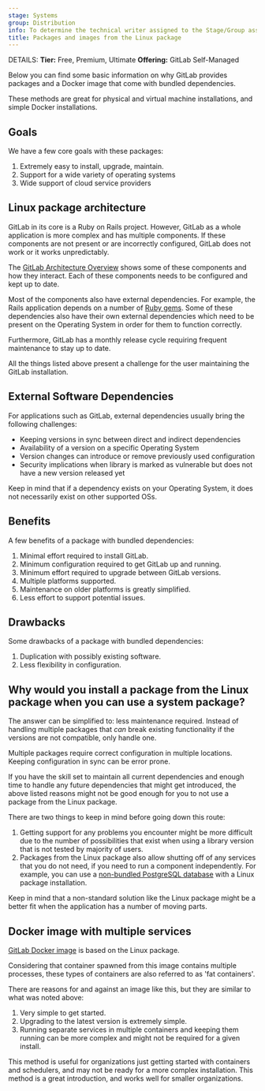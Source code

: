 ```yaml
---
stage: Systems
group: Distribution
info: To determine the technical writer assigned to the Stage/Group associated with this page, see https://handbook.gitlab.com/handbook/product/ux/technical-writing/#assignments
title: Packages and images from the Linux package
---
```


DETAILS:
**Tier:** Free, Premium, Ultimate
**Offering:** GitLab Self-Managed

Below you can find some basic information on why GitLab provides packages and
a Docker image that come with bundled dependencies.

These methods are great for physical and virtual machine installations, and simple Docker installations.

## Goals

We have a few core goals with these packages:

1. Extremely easy to install, upgrade, maintain.
1. Support for a wide variety of operating systems
1. Wide support of cloud service providers

## Linux package architecture

GitLab in its core is a Ruby on Rails project. However, GitLab as a whole
application is more complex and has multiple components. If these components are
not present or are incorrectly configured, GitLab does not work or it works
unpredictably.

The [GitLab Architecture Overview](../../development/architecture.md) shows some of these components and how they
interact. Each of these components needs to be configured and kept up to date.

Most of the components also have external dependencies. For example, the Rails
application depends on a number of [Ruby gems](https://gitlab.com/gitlab-org/gitlab-foss/blob/master/Gemfile.lock). Some of these dependencies also
have their own external dependencies which need to be present on the Operating
System in order for them to function correctly.

Furthermore, GitLab has a monthly release cycle requiring frequent maintenance
to stay up to date.

All the things listed above present a challenge for the user maintaining the GitLab
installation.

## External Software Dependencies

For applications such as GitLab, external dependencies usually bring the following
challenges:

- Keeping versions in sync between direct and indirect dependencies
- Availability of a version on a specific Operating System
- Version changes can introduce or remove previously used configuration
- Security implications when library is marked as vulnerable but does not have
  a new version released yet

Keep in mind that if a dependency exists on your Operating System, it does not
necessarily exist on other supported OSs.

## Benefits

A few benefits of a package with bundled dependencies:

1. Minimal effort required to install GitLab.
1. Minimum configuration required to get GitLab up and running.
1. Minimum effort required to upgrade between GitLab versions.
1. Multiple platforms supported.
1. Maintenance on older platforms is greatly simplified.
1. Less effort to support potential issues.

## Drawbacks

Some drawbacks of a package with bundled dependencies:

1. Duplication with possibly existing software.
1. Less flexibility in configuration.

## Why would you install a package from the Linux package when you can use a system package?

The answer can be simplified to: less maintenance required. Instead of handling
multiple packages that *can* break existing functionality if the versions are
not compatible, only handle one.

Multiple packages require correct configuration in multiple locations.
Keeping configuration in sync can be error prone.

If you have the skill set to maintain all current dependencies and enough time
to handle any future dependencies that might get introduced, the above listed
reasons might not be good enough for you to not use a package from the Linux package.

There are two things to keep in mind before going down this route:

1. Getting support for any problems
   you encounter might be more difficult due to the number of possibilities that exist
   when using a library version that is not tested by majority of users.
1. Packages from the Linux package also allow shutting off of any services that you do not need,
   if you need to run a component independently. For example, you can use a
   [non-bundled PostgreSQL database](https://docs.gitlab.com/omnibus/settings/database.html#using-a-non-packaged-postgresql-database-management-server)
   with a Linux package installation.

Keep in mind that a non-standard solution like the Linux package
might be a better fit when the application has a number of moving parts.

## Docker image with multiple services

[GitLab Docker image](../../install/docker/_index.md) is based on the Linux package.

Considering that container spawned from this image contains multiple processes,
these types of containers are also referred to as 'fat containers'.

There are reasons for and against an image like this, but they are similar to
what was noted above:

1. Very simple to get started.
1. Upgrading to the latest version is extremely simple.
1. Running separate services in multiple containers and keeping them running
   can be more complex and might not be required for a given install.

This method is useful for organizations just getting started with containers and schedulers, and may not be ready for a more complex installation. This method is a great introduction, and works well for smaller organizations.
